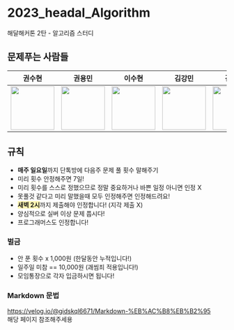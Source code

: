 # 2023_headal_Algorithm
해달해커톤 2탄 - 알고리즘 스터디
## 문제푸는 사람들
| 권수현 | 권용민 | 이수현 | 김강민 | 김민주 |
| :-----: | :-----: | :-----: | :-----: | :-----: |
| [<img src="https://github.com/kwonssshyeon.png" width="100px">](https://github.com/kwonssshyeon) | [<img src="https://github.com/rnjs5540.png" width="100px">](https://github.com/rnjs5540) | [<img src="https://github.com/DingX2.png" width="100px">](https://github.com/DingX2) | [<img src="https://github.com/dobbymin.png" width="100px">](https://github.com/dobbymin) | [<img src="https://github.com/joojjang.png" width="100px">](https://github.com/joojjang) | 
## 규칙
- **매주 일요일**까지 단톡방에 다음주 문제 풀 횟수 말해주기
- 미리 횟수 안정해주면 7일!
- 미리 횟수를 스스로 정했으므로 정말 중요하거나 바쁜 일정 아니면 인정 X
- 못풀것 같다고 미리 말했을때 모두 인정해주면 인정해드려요!
- <span style="background-color:#fff5b1"> **새벽 2시**</span>까지 제출해야 인정합니다! (지각 제출 X)
- 양심적으로 실버 이상 문제 풉시다!
- 프로그래머스도 인정합니다!
### 벌금
- 안 푼 횟수 x 1,000원 (한달동안 누적입니다!)
- 일주일 미참 == 10,000원 (괘씸죄 적용입니다!)
- 모임통장으로 각자 입금하시면 됩니다!

### Markdown 문법
<https://velog.io/@gidskql6671/Markdown-%EB%AC%B8%EB%B2%95>  
해당 페이지 참조해주세용
